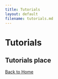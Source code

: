 ```yaml
---
title: Tutorials
layout: default
filename: tutorials.md
---
```

# Tutorials

## Tutorials place


[Back to Home](./)
